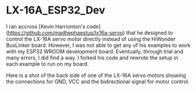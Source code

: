 # LX-16A_ESP32_Dev

I ran accross [Kevin Harrionton's code] (https://github.com/madhephaestus/lx16a-servo) that he designed to control the LX-16A servo motor directly instead of using the HiWonder BusLinker board. However, I was not able to get any of his examples to work with my ESP32 WROOM development board. Eventually, through trial and many errors, I did find a way. I forked his code and rewrote the setup in each example to run on my board.

Here is a shot of the back side of one of the LX-16A servo motors showing the connections for GND, VCC and the bidirectional signal for motor control.

